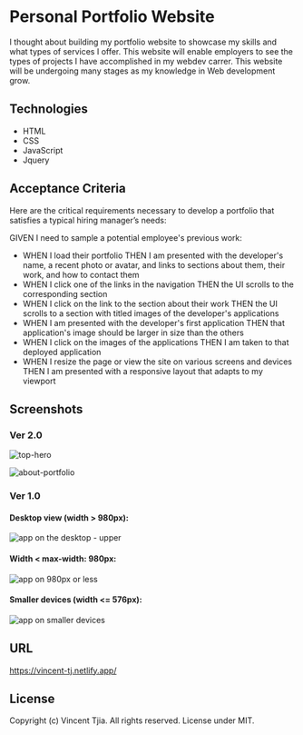 # Personal Portfolio Website
I thought about building my portfolio website to showcase my skills and what types of services I offer. This website will enable employers to see the types of projects I have accomplished in my webdev carrer. This website will be undergoing many stages as my knowledge in Web development grow.  
## Technologies
* HTML 
* CSS
* JavaScript 
* Jquery
## Acceptance Criteria
Here are the critical requirements necessary to develop a portfolio that satisfies a typical hiring manager’s needs:

GIVEN I need to sample a potential employee's previous work:
* WHEN I load their portfolio
THEN I am presented with the developer's name, a recent photo or avatar, and links to sections about them, their work, and how to contact them
* WHEN I click one of the links in the navigation
THEN the UI scrolls to the corresponding section
* WHEN I click on the link to the section about their work
THEN the UI scrolls to a section with titled images of the developer's applications
* WHEN I am presented with the developer's first application
THEN that application's image should be larger in size than the others
* WHEN I click on the images of the applications
THEN I am taken to that deployed application
* WHEN I resize the page or view the site on various screens and devices
THEN I am presented with a responsive layout that adapts to my viewport
## Screenshots
### Ver 2.0
![top-hero](screenshots/web-ver2.0_1.PNG)

![about-portfolio](screenshots/web-ver2.0_2.PNG)
### Ver 1.0
#### Desktop view (width > 980px):
![app on the desktop - upper](screenshots/web-01.PNG)

 #### Width < max-width: 980px:
 ![app on 980px or less](screenshots/web-980-1.PNG)

 #### Smaller devices (width <= 576px):
 ![app on smaller devices](screenshots/sm-web-1.PNG)
 
 ## URL
 https://vincent-tj.netlify.app/

## License
Copyright (c) Vincent Tjia. All rights reserved.
License under MIT.
